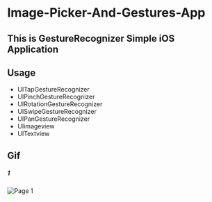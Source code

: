 # Image-Picker-And-Gestures-App
## This is GestureRecognizer Simple iOS Application
## Usage
- UITapGestureRecognizer
- UIPinchGestureRecognizer
- UIRotationGestureRecognizer
- UISwipeGestureRecognizer
- UIPanGestureRecognizer
- UIimageview
- UITextview
## Gif
#####  1
![Page 1](output.gif)
